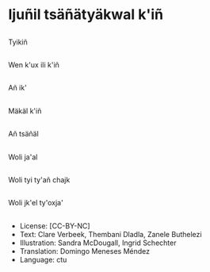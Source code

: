 # Ijuñil tsäñätyäkwal k'iñ

##
Tyikiñ

##
Wen k'ux ili k'iñ

##
Añ ik'

##
Mäkäl k'iñ

##
Añ tsäñäl

##
Woli ja'al

##
Woli tyi ty'añ chajk

##
Woli jk'el ty'oxja'

##
* License: [CC-BY-NC]
* Text: Clare Verbeek, Thembani Dladla, Zanele Buthelezi
* Illustration: Sandra McDougall, Ingrid Schechter
* Translation: Domingo Meneses Méndez
* Language: ctu
